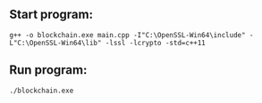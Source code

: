 ## Start program:

```
g++ -o blockchain.exe main.cpp -I"C:\OpenSSL-Win64\include" -L"C:\OpenSSL-Win64\lib" -lssl -lcrypto -std=c++11
```

## Run program:

```
./blockchain.exe
```